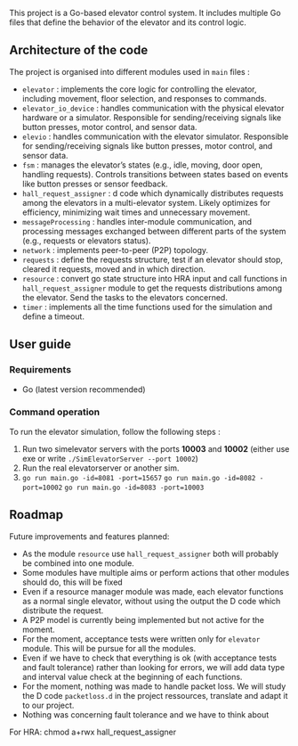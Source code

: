 This project is a Go-based elevator control system. It includes multiple Go files that define the behavior of the elevator and its control logic.


## Architecture of the code
The project is organised into different modules used in `main` files :
- `elevator` :  implements the core logic for controlling the elevator, including movement, floor selection, and responses to commands.
- `elevator_io_device` : handles communication with the physical elevator hardware or a simulator. Responsible for sending/receiving signals like button presses, motor control, and sensor data.
- `elevio` : handles communication with the elevator simulator. Responsible for sending/receiving signals like button presses, motor control, and sensor data.
- `fsm` : manages the elevator’s states (e.g., idle, moving, door open, handling requests). Controls transitions between states based on events like button presses or sensor feedback.
- `hall_request_assigner` : d code which dynamically distributes requests among the elevators in a multi-elevator system. Likely optimizes for efficiency, minimizing wait times and unnecessary movement.
- `messageProcessing` : handles inter-module communication, and processing messages exchanged between different parts of the system (e.g., requests or elevators status).
- `network` : implements peer-to-peer (P2P) topology. 
- `requests` : define the requests structure, test if an elevator should stop, cleared it requests, moved and in which direction.
- `resource` : convert go state structure into HRA input and call functions in `hall_request_assigner` module to get the requests distributions among the elevator. Send the tasks to the elevators concerned.
- `timer` : implements all the time functions used for the simulation and define a timeout.


## User guide
### Requirements
- Go (latest version recommended)
### Command operation
To run the elevator simulation, follow the following steps :

1. Run two simelevator servers with the ports **10003** and **10002** (either use exe or write `./SimElevatorServer --port 10002`)
2. Run the real elevatorserver or another sim. 
3.  ```go run main.go -id=8081 -port=15657```
    ```go run main.go -id=8082 -port=10002```
    ```go run main.go -id=8083 -port=10003```

## Roadmap

Future improvements and features planned:
- As the module `resource` use `hall_request_assigner` both will probably be combined into one module. 
- Some modules have multiple aims or perform actions that other modules should do, this will be fixed
- Even if a resource manager module was made, each elevator functions as a normal single elevator, without using the output the D code which distribute the request. 
- A P2P model is currently being implemented but not active for the moment.
- For the moment, acceptance tests were written only for `elevator` module. This will be pursue for all the modules.
- Even if we have to check that everything is ok (with acceptance tests and fault tolerance) rather than looking for errors, we will add data type and interval value check at the beginning of each functions. 
- For the moment, nothing was made to handle packet loss. We will study the D code `packetloss.d` in the project ressources, translate and adapt it to our project. 
- Nothing was concerning fault tolerance and we have to think about 



For HRA:
chmod a+rwx hall_request_assigner


       
